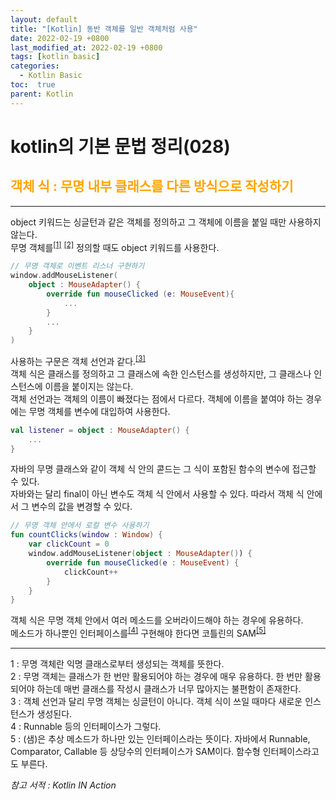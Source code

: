 ```yaml
---
layout: default
title: "[Kotlin] 동반 객체를 일반 객체처럼 사용"
date: 2022-02-19 +0800
last_modified_at: 2022-02-19 +0800
tags: [kotlin basic]
categories:
  - Kotlin Basic
toc:  true
parent: Kotlin
---
```


# kotlin의 기본 문법 정리(028) 

## <span style="color:orange">객체 식 : 무명 내부 클래스를 다른 방식으로 작성하기</span>  
---

object 키워드는 싱글턴과 같은 객체를 정의하고 그 객체에 이름을 붙일 때만 사용하지 않는다.<br>
무명 객체를<sup>[[1]](#footnote_1)</sup> <sup>[[2]](#footnote_2)</sup> 정의할 때도 object 키워드를 사용한다.<br>

```kotlin
// 무명 객체로 이벤트 리스너 구현하기
window.addMouseListener(
    object : MouseAdapter() {
        override fun mouseClicked (e: MouseEvent){
            ...
        }
        ...
    }
)
```

사용하는 구문은 객체 선언과 같다.<sup>[[3]](#footnote_3)</sup><br>
객체 식은 클래스를 정의하고 그 클래스에 속한 인스턴스를 생성하지만, 그 클래스나 인스턴스에 이름을 붙이지는 않는다.<br>
객체 선언과는 객체의 이름이 빠졌다는 점에서 다르다. 객체에 이름을 붙여야 하는 경우에는 무명 객체를 변수에 대입하여 사용한다.<br>

```kotlin
val listener = object : MouseAdapter() {
    ...
}
```

자바의 무명 클래스와 같이 객체 식 안의 콛드는 그 식이 포함된 함수의 변수에 접근할 수 있다.<br>
자바와는 달리 final이 아닌 변수도 객체 식 안에서 사용할 수 있다. 따라서 객체 식 안에서 그 변수의 값을 변경할 수 있다.<br>

```kotlin
// 무명 객체 안에서 로컬 변수 사용하기
fun countClicks(window : Window) {
    var clickCount = 0
    window.addMouseListener(object : MouseAdapter()) {
        override fun mouseClicked(e : MouseEvent) {
            clickCount++
        }
    }
}
```

객체 식은 무명 객체 안에서 여러 메소드를 오버라이드해야 하는 경우에 유용하다.<br>
메소드가 하나뿐인 인터페이스를<sup>[[4]](#footnote_4)</sup> 구현해야 한다면 코틀린의 SAM<sup>[[5]](#footnote_5)</sup><br>

---

<a name="footnote_1">1</a> : 무명 객체란 익명 클래스로부터 생성되는 객체를 뜻한다.<br>
<a name="footnote_2">2</a> : 무명 객체는 클래스가 한 번만 활용되어야 하는 경우에 매우 유용하다. 한 번만 활용되어야 하는데 매번 클래스를 작성시 클래스가 너무 많아지는 불편함이 존재한다.<br>
<a name="footnote_3">3</a> : 객체 선언과 달리 무명 객체는 싱글턴이 아니다. 객체 식이 쓰일 때마다 새로운 인스턴스가 생성된다.<br>
<a name="footnote_4">4</a> : Runnable 등의 인터페이스가 그렇다.<br>
<a name="footnote_5">5</a> : (샘)은 추상 메소드가 하나만 있는 인터페이스라는 뜻이다. 자바에서 Runnable, Comparator, Callable 등 상당수의 인터페이스가 SAM이다. 함수형 인터페이스라고도 부른다.<br>

*참고 서적 : Kotlin IN Action*